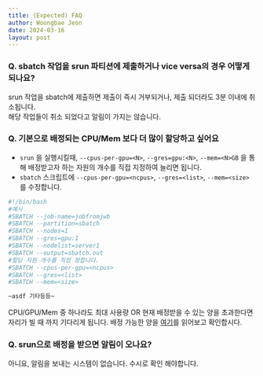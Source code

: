 ```yaml
---
title: (Expected) FAQ
author: Woongbae Jeon
date: 2024-03-16
layout: post
---
```


### Q. sbatch 작업을 srun 파티션에 제출하거나 vice versa의 경우 어떻게 되나요?

srun 작업을 sbatch에 제출하면 제출이 즉시 거부되거나, 제출 되더라도 3분 이내에 취소됩니다.  
해당 작업들이 취소 되었다고 알림이 가지는 않습니다.

### Q. 기본으로 배정되는 CPU/Mem 보다 더 많이 할당하고 싶어요

- `srun` 을 실행시킬때, `--cpus-per-gpu=<N>`, `--gres=gpu:<N>`, `--mem=<N>GB` 을 통해 배정받고자 하는 자원의 개수를 직접 지정하여 늘리면 됩니다.
- `sbatch` 스크립트에 `--cpus-per-gpu=<ncpus>`, `--gres=<list>`, `--mem=<size>` 를 수정합니다.
```bash
#!/bin/bash
#예시
#SBATCH --job-name=jobfromjwb
#SBATCH --partition=sbatch
#SBATCH --nodes=1
#SBATCH --gres=gpu:1
#SBATCH --nodelist=server1
#SBATCH --output=sbatch.out
#할당 자원 개수를 직접 정합니다.
#SBATCH --cpus-per-gpu=<ncpus>
#SBATCH --gres=<list>
#SBATCH --mem=<size>

~asdf 기타등등~
```

CPU/GPU/Mem 중 하나라도 최대 사용량 OR 현재 배정받을 수 있는 양을 초과한다면  
자리가 빌 때 까지 기다리게 됩니다. 배정 가능한 양을 [여기](https://wbjeon2k.github.io/miil/pages/resource-access/)를 읽어보고 확인합시다.

### Q. srun으로 배정을 받으면 알림이 오나요?

아니요, 알림을 보내는 시스템이 없습니다. 수시로 확인 해야합니다.